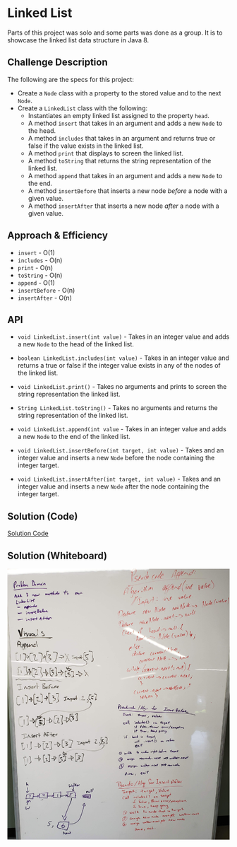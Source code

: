 # Linked List
<!-- Short summary or background information -->
Parts of this project was solo and some parts was done as a group. It is to showcase the linked list data structure in Java 8.

## Challenge Description
<!-- Description of the challenge -->
The following are the specs for this project:
* Create a `Node` class with a property to the stored value and to the next `Node`.
* Create a `LinkedList` class with the following:
  * Instantiates an empty linked list assigned to the property `head`.
  * A method `insert` that takes in an argument and adds a new `Node` to the head.
  * A method `includes` that takes in an argument and returns true or false if the value exists in the linked list.
  * A method `print` that displays to screen the linked list.
  * A method `toString` that returns the string representation of the linked list.
  * A method `append` that takes in an argument and adds a new `Node` to the end.
  * A method `insertBefore` that inserts a new node *before* a node with a given value.
  * A method `insertAfter` that inserts a new node *after* a node with a given value.

## Approach & Efficiency
<!-- What approach did you take? Why? What is the Big O space/time for this approach? -->
* `insert` - O(1)
* `includes` - O(n)
* `print` - O(n)
* `toString` - O(n)
* `append` - O(1)
* `insertBefore` - O(n)
* `insertAfter` - O(n)

## API
<!-- Description of each method publicly available to your Linked List -->
* `void LinkedList.insert(int value)` - Takes in an integer value and adds a new `Node` to the head of the linked list. 

* `boolean LinkedList.includes(int value)` - Takes in an integer value and returns a true or false if the integer value exists in any of the nodes of the linked list.

* `void LinkedList.print()` - Takes no arguments and prints to screen the string representation the linked list.

* `String LinkedList.toString()` - Takes no arguments and returns the string representation of the linked list.

* `void LinkedList.append(int value` - Takes in an integer value and adds a new `Node` to the end of the linked list.

* `void LinkedList.insertBefore(int target, int value)` - Takes and an integer value and inserts a new `Node` before the node containing the integer target.

* `void LinkedList.insertAfter(int target, int value)` - Takes and an integer value and inserts a new `Node` after the node containing the integer target.

## Solution (Code)
<!-- Link to code -->
[Solution Code](https://github.com/stephenchu530/data-structures-and-algorithms/blob/master/CodeChallenges401/src/main/java/CodeChallenges401/LinkedList.java)

## Solution (Whiteboard)
<!-- Embedded whiteboard image -->
![Whiteboard](assets/LinkedList.jpg)